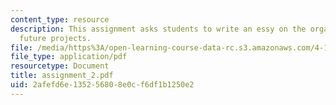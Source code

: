 ```yaml
---
content_type: resource
description: This assignment asks students to write an essy on the organization of
  future projects.
file: /media/https%3A/open-learning-course-data-rc.s3.amazonaws.com/4-104-architecture-studio-intentions-spring-2005/2afefd6e135256808e0cf6df1b1250e2_assignment_2.pdf
file_type: application/pdf
resourcetype: Document
title: assignment_2.pdf
uid: 2afefd6e-1352-5680-8e0c-f6df1b1250e2
---
```

